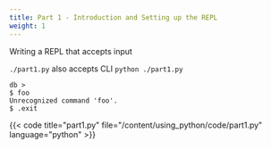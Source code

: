```yaml
---
title: Part 1 - Introduction and Setting up the REPL
weight: 1
---
```


Writing a REPL that accepts input

`./part1.py` 
also accepts CLI `python ./part1.py` 

```
db > 
$ foo
Unrecognized command 'foo'.
$ .exit
```

{{< code title="part1.py" file="/content/using_python/code/part1.py" language="python" >}}






